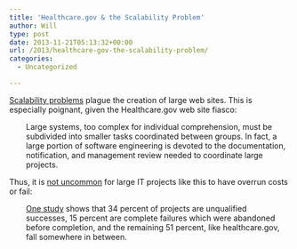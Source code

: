 ```yaml
---
title: 'Healthcare.gov & the Scalability Problem'
author: Will
type: post
date: 2013-11-21T05:13:32+00:00
url: /2013/healthcare-gov-the-scalability-problem/
categories:
  - Uncategorized

---
```

[Scalability problems][1] plague the creation of large web sites. This is especially poignant, given the Healthcare.gov web site fiasco:

<p style="padding-left: 30px;">
  Large systems, too complex for individual comprehension, must be subdivided into smaller tasks coordinated between groups. In fact, a large portion of software engineering is devoted to the documentation, notification, and management review needed to coordinate large projects.
</p>

Thus, it is [not uncommon][2] for large IT projects like this to have overrun costs or fail:

<p style="padding-left: 30px;">
  <a href="http://www.infoworld.com/t/business/it-myth-5-most-it-projects-fail-008">One study</a> shows that 34 percent of projects are unqualified successes, 15 percent are complete failures which were abandoned before completion, and the remaining 51 percent, like healthcare.gov, fall somewhere in between.
</p>

 [1]: http://www.engr.sjsu.edu/fayad/column/CACM/ACMPub/px-scale.pdf
 [2]: http://www.informit.com/articles/article.aspx?p=2153660